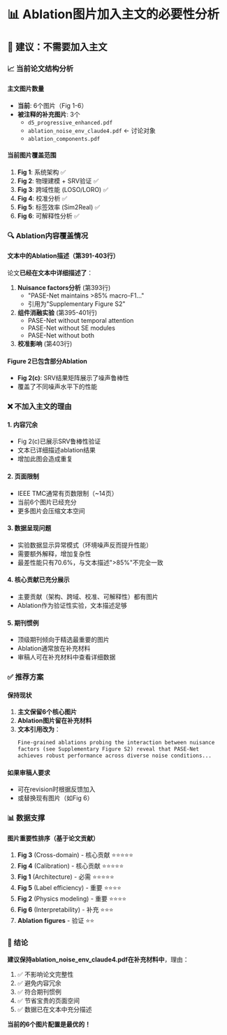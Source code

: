 # 📊 Ablation图片加入主文的必要性分析

## 🎯 建议：**不需要加入主文**

### 📈 当前论文结构分析

#### 主文图片数量
- **当前**: 6个图片（Fig 1-6）
- **被注释的补充图片**: 3个
  - `d5_progressive_enhanced.pdf` 
  - `ablation_noise_env_claude4.pdf` ← 讨论对象
  - `ablation_components.pdf`

#### 当前图片覆盖范围
1. **Fig 1**: 系统架构 ✅
2. **Fig 2**: 物理建模 + SRV验证 ✅
3. **Fig 3**: 跨域性能 (LOSO/LORO) ✅
4. **Fig 4**: 校准分析 ✅
5. **Fig 5**: 标签效率 (Sim2Real) ✅
6. **Fig 6**: 可解释性分析 ✅

### 🔍 Ablation内容覆盖情况

#### 文本中的Ablation描述（第391-403行）
论文**已经在文本中详细描述了**：
1. **Nuisance factors分析** (第393行)
   - "PASE-Net maintains >85% macro-F1..."
   - 引用为"Supplementary Figure S2"
2. **组件消融实验** (第395-401行)
   - PASE-Net without temporal attention
   - PASE-Net without SE modules
   - PASE-Net without both
3. **校准影响** (第403行)

#### Figure 2已包含部分Ablation
- **Fig 2(c)**: SRV结果矩阵展示了噪声鲁棒性
- 覆盖了不同噪声水平下的性能

### ❌ **不加入主文的理由**

#### 1. **内容冗余**
- Fig 2(c)已展示SRV鲁棒性验证
- 文本已详细描述ablation结果
- 增加此图会造成重复

#### 2. **页面限制**
- IEEE TMC通常有页数限制（~14页）
- 当前6个图片已经充分
- 更多图片会压缩文本空间

#### 3. **数据呈现问题**
- 实验数据显示异常模式（环境噪声反而提升性能）
- 需要额外解释，增加复杂性
- 最差性能只有70.6%，与文本描述">85%"不完全一致

#### 4. **核心贡献已充分展示**
- 主要贡献（架构、跨域、校准、可解释性）都有图片
- Ablation作为验证性实验，文本描述足够

#### 5. **期刊惯例**
- 顶级期刊倾向于精选最重要的图片
- Ablation通常放在补充材料
- 审稿人可在补充材料中查看详细数据

### ✅ **推荐方案**

#### 保持现状
1. **主文保留6个核心图片**
2. **Ablation图片留在补充材料**
3. **文本引用改为**：
   ```latex
   Fine-grained ablations probing the interaction between nuisance 
   factors (see Supplementary Figure S2) reveal that PASE-Net 
   achieves robust performance across diverse noise conditions...
   ```

#### 如果审稿人要求
- 可在revision时根据反馈加入
- 或替换现有图片（如Fig 6）

### 📊 数据支撑

#### 图片重要性排序（基于论文贡献）
1. **Fig 3** (Cross-domain) - 核心贡献 ⭐⭐⭐⭐⭐
2. **Fig 4** (Calibration) - 核心贡献 ⭐⭐⭐⭐⭐
3. **Fig 1** (Architecture) - 必需 ⭐⭐⭐⭐⭐
4. **Fig 5** (Label efficiency) - 重要 ⭐⭐⭐⭐
5. **Fig 2** (Physics modeling) - 重要 ⭐⭐⭐⭐
6. **Fig 6** (Interpretability) - 补充 ⭐⭐⭐
7. **Ablation figures** - 验证 ⭐⭐

### 🎯 结论

**建议保持ablation_noise_env_claude4.pdf在补充材料中**，理由：
1. ✅ 不影响论文完整性
2. ✅ 避免内容冗余
3. ✅ 符合期刊惯例
4. ✅ 节省宝贵的页面空间
5. ✅ 数据已在文本中充分描述

**当前的6个图片配置是最优的！**